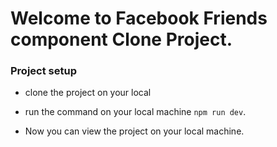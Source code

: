 # Welcome to Facebook Friends component Clone Project.

### Project setup

- clone the project on your local
- run the command on your local machine `npm run dev`.

- Now you can view the project on your local machine.
